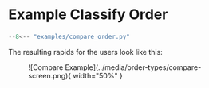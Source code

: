 # Example Classify Order

```python
--8<-- "examples/compare_order.py"
```

The resulting rapids for the users look like this:

<figure markdown="span">
![Compare Example](../media/order-types/compare-screen.png){ width="50%" }
</figure>